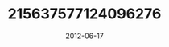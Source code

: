 ---
title: "215637577124096276"
image: "2012-06-17 19.40.23 215637577124096276_46248401"
date: "2012-06-17"
type: "photo"
---